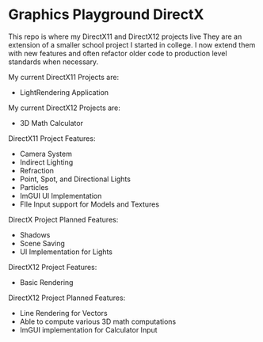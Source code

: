 # Graphics Playground DirectX

This repo is where my DirectX11 and DirectX12 projects live
They are an extension of a smaller school project I started in college.
I now extend them with new features and often refactor older code
to production level standards when necessary.

My current DirectX11 Projects are: 

- LightRendering Application

My current DirectX12 Projects are:

- 3D Math Calculator

DirectX11 Project Features:

- Camera System
- Indirect Lighting
- Refraction
- Point, Spot, and Directional Lights
- Particles
- ImGUI UI Implementation
- FIle Input support for Models and Textures

DirectX Project Planned Features:
- Shadows
- Scene Saving
- UI Implementation for Lights

DirectX12 Project Features:

- Basic Rendering

DirectX12 Project Planned Features:

- Line Rendering for Vectors
- Able to compute various 3D math computations
- ImGUI implementation for Calculator Input


